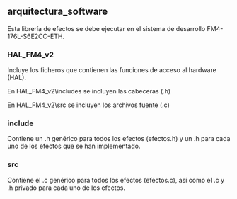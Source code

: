 ## arquitectura_software
Esta librería de efectos se debe ejecutar en el sistema de desarrollo FM4-176L-S6E2CC-ETH.

### HAL_FM4_v2
Incluye los ficheros que contienen las funciones de acceso al hardware (HAL).
 
En HAL_FM4_v2\includes se incluyen las cabeceras (.h)

En HAL_FM4_v2\src se incluyen los archivos fuente (.c)

### include
Contiene un .h genérico para todos los efectos (efectos.h) y un .h para cada uno de los efectos que se han implementado. 

### src
Contiene el .c genérico para todos los efectos (efectos.c), así como el .c y .h privado para cada uno de los efectos.

